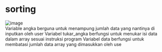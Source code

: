 # sorting
![image](https://user-images.githubusercontent.com/55748494/164911742-f9acb579-ec52-4e98-8f6f-9d80c6cbb505.png)
<br>
Variable angka berguna untuk menampung jumlah data yang nantinya di inputkan oleh user
Variabel tukar_angka berfungsi untuk menukar isi data dalam array sesuai instruksi program
Variabel data berfungsi untuk membatasi jumlah data array yang dimasukkan oleh use
